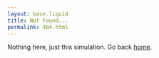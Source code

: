 ```yaml
---
layout: base.liquid
title: Not Found...
permalink: 404.html
---
```


<canvas id="conway"></canvas>
<script src="/js/conway.js" defer></script>

Nothing here, just this simulation. Go back [home](/).
